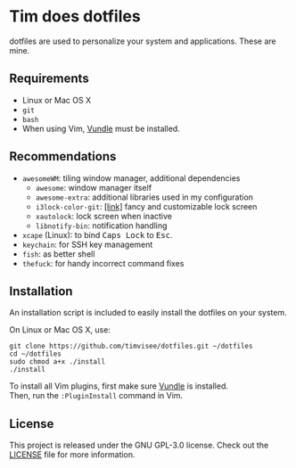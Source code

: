 # Tim does dotfiles
dotfiles are used to personalize your system and applications. These are mine.

## Requirements
* Linux or Mac OS X
* `git`
* `bash`
* When using Vim, [Vundle](https://github.com/VundleVim/Vundle.vim) must be installed.

## Recommendations
* `awesomeWM`: tiling window manager, additional dependencies
    * `awesome`: window manager itself
    * `awesome-extra`: additional libraries used in my configuration
    * `i3lock-color-git`: [[link]](https://github.com/chrjguill/i3lock-color) fancy and customizable lock screen
    * `xautolock`: lock screen when inactive
    * `libnotify-bin`: notification handling
* `xcape` (Linux): to bind <kbd>Caps Lock</kbd> to <kbd>Esc</kbd>.
* `keychain`: for SSH key management
* `fish`: as better shell
* `thefuck`: for handy incorrect command fixes

## Installation
An installation script is included to easily install the dotfiles on your system.

On Linux or Mac OS X, use:
```
git clone https://github.com/timvisee/dotfiles.git ~/dotfiles
cd ~/dotfiles
sudo chmod a+x ./install
./install
```

To install all Vim plugins, first make sure [Vundle](https://github.com/VundleVim/Vundle.vim) is installed.  
Then, run the `:PluginInstall` command in Vim.

## License
This project is released under the GNU GPL-3.0 license. Check out the [LICENSE](LICENSE) file for more information.
